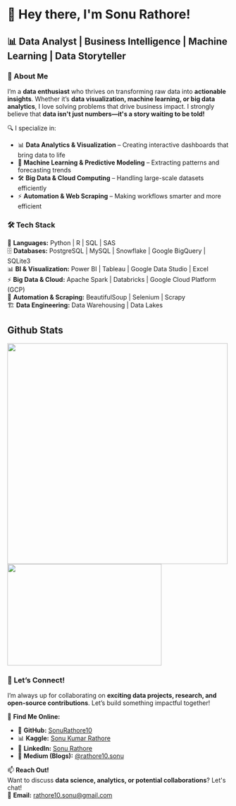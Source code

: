 # 👋 Hey there, I'm Sonu Rathore!  

## 📊 Data Analyst | Business Intelligence | Machine Learning | Data Storyteller  

### 👀 About Me  
I’m a **data enthusiast** who thrives on transforming raw data into **actionable insights**. Whether it’s **data visualization, machine learning, or big data analytics**, I love solving problems that drive business impact. I strongly believe that **data isn't just numbers—it's a story waiting to be told!**  

🔍 I specialize in:  
- 📊 **Data Analytics & Visualization** – Creating interactive dashboards that bring data to life  
- 🤖 **Machine Learning & Predictive Modeling** – Extracting patterns and forecasting trends  
- 🛠 **Big Data & Cloud Computing** – Handling large-scale datasets efficiently  
- ⚡ **Automation & Web Scraping** – Making workflows smarter and more efficient  

### 🛠 Tech Stack  
🚀 **Languages:** Python | R | SQL | SAS  
🗄️ **Databases:** PostgreSQL | MySQL | Snowflake | Google BigQuery | SQLite3  
📊 **BI & Visualization:** Power BI | Tableau | Google Data Studio | Excel  
⚡ **Big Data & Cloud:** Apache Spark | Databricks | Google Cloud Platform (GCP)  
🤖 **Automation & Scraping:** BeautifulSoup | Selenium | Scrapy  
🏗 **Data Engineering:** Data Warehousing | Data Lakes  


## Github Stats

<p float="left">
  <img src="https://github-readme-stats.vercel.app/api?username=piyushbansal210&count_private=true&show_icons=true&theme=dark" width="500"></img></div>
  <img src="https://github-readme-stats.vercel.app/api/top-langs/?username=piyushbansal210&show_icons=true&theme=dark&layout=compact" width="350" height="230"></img></div> 
</p>

<!-- [![Anurag's GitHub stats](https://github-readme-stats.vercel.app/api?username=iamkryptonite&count_private=true&show_icons=true&theme=dark)
](https://github.com/anuraghazra/github-readme-stats)

[![Top Langs](https://github-readme-stats.vercel.app/api/top-langs/?username=iamkryptonite&show_icons=true&theme=dark&layout=compact)](https://github.com/anuraghazra/github-readme-stats) -->

<!-- [![Readme Card](https://github-readme-stats.vercel.app/api/pin/?username=iamkrytonite&repo=covid-tracker)](https://github.com/iamkryptonite/covid-tracker) -->

### 💬 Let’s Connect!  
I’m always up for collaborating on **exciting data projects, research, and open-source contributions**. Let’s build something impactful together!  

🔗 **Find Me Online:**  
- 🚀 **GitHub:** [SonuRathore10](https://github.com/SonuRathore10)  
- 📊 **Kaggle:** [Sonu Kumar Rathore](https://www.kaggle.com/sonukumarirathore)  
- 🔗 **LinkedIn:** [Sonu Rathore](https://www.linkedin.com/in/sonu-rathore-459b141b7/)  
- 📝 **Medium (Blogs):** [@rathore10.sonu](https://medium.com/@rathore10.sonu)  

📫 **Reach Out!**  
Want to discuss **data science, analytics, or potential collaborations**? Let's chat!  
📧 **Email:** [rathore10.sonu@gmail.com](mailto:rathore10.sonu@gmail.com)  
